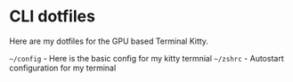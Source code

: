 # CLI dotfiles

Here are my dotfiles for the GPU based Terminal Kitty.

`~/config` - Here is the basic config for my kitty termnial
`~/zshrc` - Autostart configuration for my terminal
